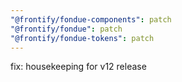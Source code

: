 ```yaml
---
"@frontify/fondue-components": patch
"@frontify/fondue": patch
"@frontify/fondue-tokens": patch
---
```


fix: housekeeping for v12 release
